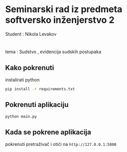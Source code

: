 # Seminarski rad iz predmeta softversko inženjerstvo 2
Student : Nikola Levakov
#
tema : Sudstvo , evidencija sudskih postupaka
## Kako pokrenuti

instalirati python


```bash
pip install -r requirements.txt
```

## Pokrenuti aplikaciju

```bash
python main.py
```

## Kada se pokrene aplikacija

pokrenuti pretraživač i otići na `http://127.0.0.1:5000`
